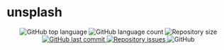 # unsplash
<p align="center">
  <img alt="GitHub top language" src="https://img.shields.io/github/languages/top/pablowinck/unsplash.svg">
  
  <img alt="GitHub language count" src="https://img.shields.io/github/languages/count/pablowinck/unsplash.svg">
  
  <img alt="Repository size" src="https://img.shields.io/github/repo-size/pablowinck/unsplash.svg">

  <a href="https://github.com/pablowinck/gobarber/commits/master">
    <img alt="GitHub last commit" src="https://img.shields.io/github/last-commit/pablowinck/unsplash.svg">
  </a>
  
  <a href="https://github.com/pablowinck/gobarber/issues">
    <img alt="Repository issues" src="https://img.shields.io/github/issues/pablowinck/unsplash.svg">
  </a>
  
  <img alt="GitHub" src="https://img.shields.io/github/license/pablowinck/unsplash.svg">
</p>
